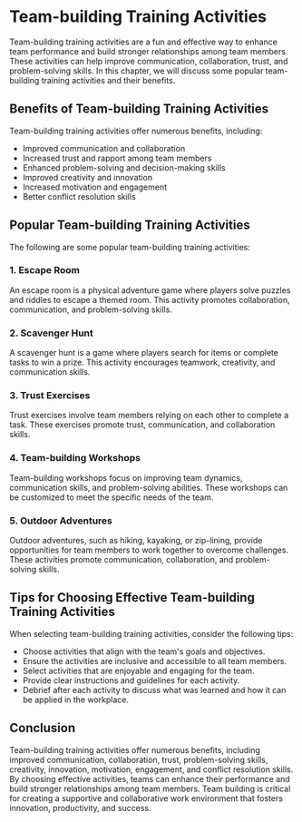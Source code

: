Team-building Training Activities
==========================================

Team-building training activities are a fun and effective way to enhance team performance and build stronger relationships among team members. These activities can help improve communication, collaboration, trust, and problem-solving skills. In this chapter, we will discuss some popular team-building training activities and their benefits.

Benefits of Team-building Training Activities
---------------------------------------------

Team-building training activities offer numerous benefits, including:

* Improved communication and collaboration
* Increased trust and rapport among team members
* Enhanced problem-solving and decision-making skills
* Improved creativity and innovation
* Increased motivation and engagement
* Better conflict resolution skills

Popular Team-building Training Activities
-----------------------------------------

The following are some popular team-building training activities:

### 1. Escape Room

An escape room is a physical adventure game where players solve puzzles and riddles to escape a themed room. This activity promotes collaboration, communication, and problem-solving skills.

### 2. Scavenger Hunt

A scavenger hunt is a game where players search for items or complete tasks to win a prize. This activity encourages teamwork, creativity, and communication skills.

### 3. Trust Exercises

Trust exercises involve team members relying on each other to complete a task. These exercises promote trust, communication, and collaboration skills.

### 4. Team-building Workshops

Team-building workshops focus on improving team dynamics, communication skills, and problem-solving abilities. These workshops can be customized to meet the specific needs of the team.

### 5. Outdoor Adventures

Outdoor adventures, such as hiking, kayaking, or zip-lining, provide opportunities for team members to work together to overcome challenges. These activities promote communication, collaboration, and problem-solving skills.

Tips for Choosing Effective Team-building Training Activities
-------------------------------------------------------------

When selecting team-building training activities, consider the following tips:

* Choose activities that align with the team's goals and objectives.
* Ensure the activities are inclusive and accessible to all team members.
* Select activities that are enjoyable and engaging for the team.
* Provide clear instructions and guidelines for each activity.
* Debrief after each activity to discuss what was learned and how it can be applied in the workplace.

Conclusion
----------

Team-building training activities offer numerous benefits, including improved communication, collaboration, trust, problem-solving skills, creativity, innovation, motivation, engagement, and conflict resolution skills. By choosing effective activities, teams can enhance their performance and build stronger relationships among team members. Team building is critical for creating a supportive and collaborative work environment that fosters innovation, productivity, and success.
